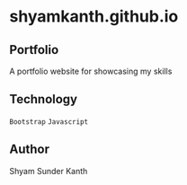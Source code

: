 # shyamkanth.github.io

## Portfolio

A portfolio website for showcasing my skills

## Technology

`Bootstrap` `Javascript`

## Author

Shyam Sunder Kanth

